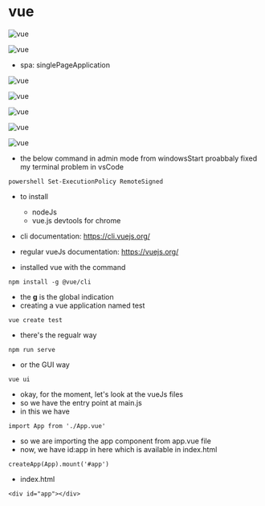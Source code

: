 # vue

![vue](https://github.com/anindameister/WebDevelopmentClass/blob/main/snaps/Traversy/1.PNG)

![vue](https://github.com/anindameister/WebDevelopmentClass/blob/main/snaps/Traversy/2.PNG)

- spa: singlePageApplication

![vue](https://github.com/anindameister/WebDevelopmentClass/blob/main/snaps/Traversy/3.PNG)

![vue](https://github.com/anindameister/WebDevelopmentClass/blob/main/snaps/Traversy/4.PNG)

![vue](https://github.com/anindameister/WebDevelopmentClass/blob/main/snaps/Traversy/5.PNG)

![vue](https://github.com/anindameister/WebDevelopmentClass/blob/main/snaps/Traversy/6.PNG)

![vue](https://github.com/anindameister/WebDevelopmentClass/blob/main/snaps/Traversy/7.PNG)

- the below command in admin mode from windowsStart proabbaly fixed my terminal problem in vsCode
```
powershell Set-ExecutionPolicy RemoteSigned
```

- to install
    - nodeJs
    - vue.js devtools for chrome
- cli documentation: https://cli.vuejs.org/
- regular vueJs documentation: https://vuejs.org/

- installed vue with the command
```
npm install -g @vue/cli
```
- the **g** is the global indication
- creating a vue application named test
```
vue create test
```
- there's the regualr way
```
npm run serve
```
- or the GUI way
```
vue ui
```
- okay, for the moment, let's look at the vueJs files
- so we have the entry point at main.js
- in this we have
```
import App from './App.vue'
```
- so we are importing the app component from app.vue file
- now, we have id:app in here which is available in index.html
```
createApp(App).mount('#app')
```
- index.html
```
<div id="app"></div>
```